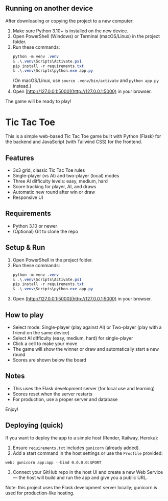 ## Running on another device

After downloading or copying the project to a new computer:

1. Make sure Python 3.10+ is installed on the new device.
2. Open PowerShell (Windows) or Terminal (macOS/Linux) in the project folder.
3. Run these commands:
	```powershell
	python -m venv .venv
	& .\.venv\Scripts\Activate.ps1
	pip install -r requirements.txt
	& .\.venv\Scripts\python.exe app.py
	```
	(On macOS/Linux, use `source .venv/bin/activate` and `python app.py` instead.)
4. Open [http://127.0.0.1:5000](http://127.0.0.1:5000) in your browser.

The game will be ready to play!


# Tic Tac Toe

This is a simple web-based Tic Tac Toe game built with Python (Flask) for the backend and JavaScript (with Tailwind CSS) for the frontend.

## Features
- 3x3 grid, classic Tic Tac Toe rules
- Single-player (vs AI) and two-player (local) modes
- Three AI difficulty levels: easy, medium, hard
- Score tracking for player, AI, and draws
- Automatic new round after win or draw
- Responsive UI

## Requirements
- Python 3.10 or newer
- (Optional) Git to clone the repo

## Setup & Run
1. Open PowerShell in the project folder.
2. Run these commands:
	```powershell
	python -m venv .venv
	& .\.venv\Scripts\Activate.ps1
	pip install -r requirements.txt
	& .\.venv\Scripts\python.exe app.py
	```
3. Open [http://127.0.0.1:5000](http://127.0.0.1:5000) in your browser.

## How to play
- Select mode: Single-player (play against AI) or Two-player (play with a friend on the same device)
- Select AI difficulty (easy, medium, hard) for single-player
- Click a cell to make your move
- The game will show the winner or draw and automatically start a new round
- Scores are shown below the board

## Notes
- This uses the Flask development server (for local use and learning)
- Scores reset when the server restarts
- For production, use a proper server and database

Enjoy!

## Deploying (quick)
If you want to deploy the app to a simple host (Render, Railway, Heroku):

1. Ensure `requirements.txt` includes `gunicorn` (already added).
2. Add a start command in the host settings or use the `Procfile` provided:

```
web: gunicorn app:app --bind 0.0.0.0:$PORT
```

3. Connect your GitHub repo in the host UI and create a new Web Service — the host will build and run the app and give you a public URL.

Note: this project uses the Flask development server locally; gunicorn is used for production-like hosting.


